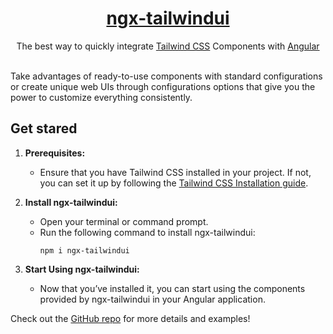 <a href="https://github.com/William-Mba/ngx-tailwindui">
<div align="center">
    <h1>ngx-tailwindui</h1>
</div>
</a>

<p align="center">
The best way to quickly integrate <a href="https://tailwindcss.com/docs/installation">Tailwind CSS</a> Components with <a href="https://angular.dev/">Angular</a>
<br/>
<br/>

Take advantages of ready-to-use components with standard configurations or create unique web UIs through configurations options that give you the power to customize everything consistently.

## Get stared

1. **Prerequisites:**
    - Ensure that you have Tailwind CSS installed in your project. If not, you can set it up by following the [Tailwind CSS Installation guide]((https://tailwindcss.com/docs/installation)).

2. **Install ngx-tailwindui:**
    - Open your terminal or command prompt.
    - Run the following command to install ngx-tailwindui:
        ```
        npm i ngx-tailwindui
        ```
3. **Start Using ngx-tailwindui:**
    - Now that you’ve installed it, you can start using the components provided by ngx-tailwindui in your Angular application.


Check out the [GitHub repo](https://github.com/William-Mba/ngx-tailwindui) for more details and examples!